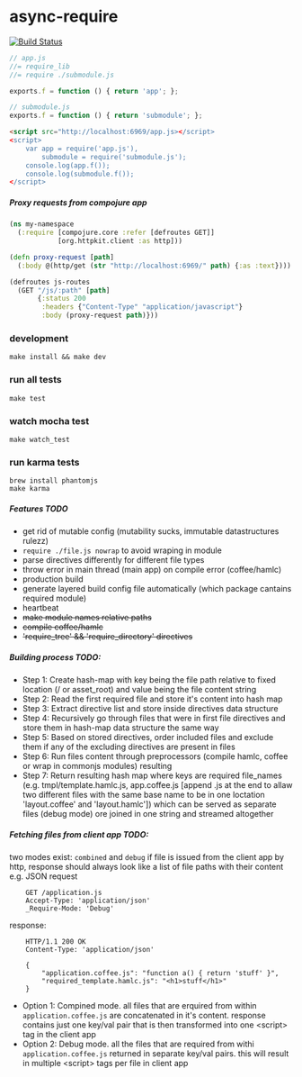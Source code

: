 async-require
=============
[![Build Status](https://travis-ci.org/dmitriiabramov/async-require.svg?branch=master)](https://travis-ci.org/dmitriiabramov/async-require)

```javascript
// app.js
//= require_lib
//= require ./submodule.js

exports.f = function () { return 'app'; };
```

```javascript
// submodule.js
exports.f = function () { return 'submodule'; };
```

```html
<script src="http://localhost:6969/app.js></script>
<script>
    var app = require('app.js'),
        submodule = require('submodule.js');
    console.log(app.f());
    console.log(submodule.f());
</script>
```

##### Proxy requests from compojure app
```clojure
(ns my-namespace
  (:require [compojure.core :refer [defroutes GET]]
            [org.httpkit.client :as http]))

(defn proxy-request [path]
  (:body @(http/get (str "http://localhost:6969/" path) {:as :text})))

(defroutes js-routes
  (GET "/js/:path" [path]
       {:status 200
        :headers {"Content-Type" "application/javascript"}
        :body (proxy-request path)}))
```


### development
```shell
make install && make dev
```

### run all tests
```shell
make test
```

### watch mocha test
```shell
make watch_test
```

### run karma tests
```shell
brew install phantomjs
make karma
```

##### Features TODO
- get rid of mutable config (mutability sucks, immutable datastructures rulezz)
- `require ./file.js nowrap` to avoid wraping in module
- parse directives differently for different file types
- throw error in main thread (main app) on compile error (coffee/hamlc)
- production build
- generate layered build config file automatically (which package cantains required module)
- heartbeat
- ~~make module names relative paths~~
- ~~compile coffee/hamlc~~
- ~~'require_tree' && 'require_directory' directives~~


##### Building process TODO:
- Step 1: Create hash-map with key being the file path relative to fixed location (/ or asset_root) and value being the file content string
- Step 2: Read the first required file and store it's content into hash map
- Step 3: Extract directive list and store inside directives data structure
- Step 4: Recursively go through files that were in first file directives and store them in hash-map data structure the same way
- Step 5: Based on stored directives, order included files and exclude them if any of the excluding directives are present in files
- Step 6: Run files content through preprocessors (compile hamlc, coffee or wrap in commonjs modules) resulting
- Step 7: Return resulting hash map where keys are required file_names (e.g. tmpl/template.hamlc.js, app.coffee.js [append .js at the end to allaw two different files with the same base name to be in one loctation 'layout.coffee' and 'layout.hamlc']) which can be served as separate files (debug mode) ore joined in one string and streamed altogether


##### Fetching files from client app TODO:
two modes exist: `combined` and `debug`
if file is issued from the client app by http, response should always look like a list of file paths with their content
e.g.
JSON request
```
    GET /application.js
    Accept-Type: 'application/json'
    _Require-Mode: 'Debug'
```

response:
```
    HTTP/1.1 200 OK
    Content-Type: 'application/json'

    {
        "application.coffee.js": "function a() { return 'stuff' }",
        "required_template.hamlc.js": "<h1>stuff</h1>"
    }
```

- Option 1: Compined mode. all files that are erquired from within `application.coffee.js` are concatenated in it's content. response contains just one key/val pair that is then transformed into one \<script> tag in the client app
- Option 2: Debug mode. all the files that are required from withi `application.coffee.js` returned in separate key/val pairs. this will result in multiple \<script> tags per file in client app
